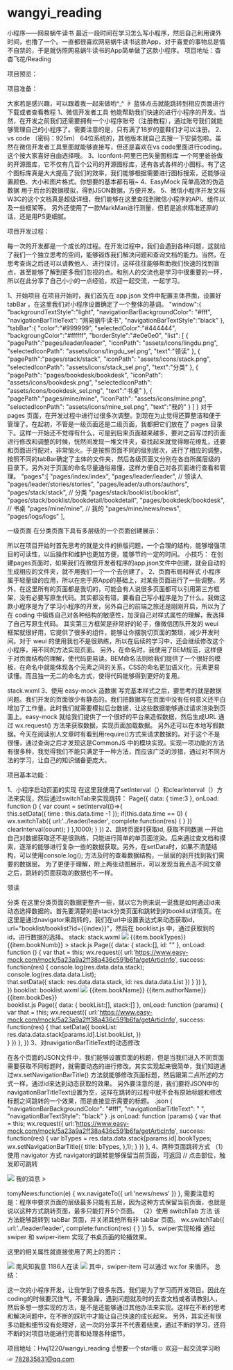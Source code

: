 # wangyi_reading
小程序——网易蜗牛读书
最近一段时间在学习怎么写小程序，然后自己利用课外时间，也撸了一个。一直都很喜欢网易蜗牛读书这款App，对于喜爱的事物总是情不自禁的，于是就仿照网易蜗牛读书的App简单做了这款小程序。
项目地址：杳杳飞花/Reading

项目预览：


项目准备：

大家若是感兴趣，可以跟着我一起来做哟^_^
☟ 蓝体点击就能跳转到相应页面进行下载或者查看教程
1、微信开发者工具   他能帮助我们快速的进行小程序的开发。当然，在开发之前我们还需要拥有一个小程序账号（注册教程），通过账号我们就能够管理自己的小程序了。需要注意的是，只有满了18岁的童鞋们才可以注册。
2、vs code （密码：925m） 64位系统的，其他版本就自己去搜一下安装包啦。虽然在微信开发者工具里面就能够直接写，但还是喜欢在vs code里面进行coding。这个按大家喜好自由选择哦。
3、Iconfont-阿里巴巴矢量图标库 一个阿里爸爸做的开源图库，它不仅有几百个公司的开源图标库，还有各式各样的小图标。有了这个图标库真是大大提高了我们的效率，我们能够根据需要进行图标搜索，还能够设置颜色、大小和图片格式。你想要的基本都有哦~
4、EasyMock 简单高效的伪造数据  用于后台的数据模拟，得到JSON数据，方便开发。
5、微信小程序开发文档  W3C的这个文档真是超级详细，我们能够在这里查找到微信小程序的API、组件以及一些框架等。
另外还使用了一款MarkMan进行测量，但若是追求精准还原的话，还是用PS更细腻。

项目开发过程：

每一次的开发都是一个成长的过程。在开发过程中，我们会遇到各种问题，这就给了我们一个独立思考的空间，能够锻炼我们解决问题和查询文档的能力。当然，在思考查询之后还可以请教他人、进行探讨，这样往往能够帮助我们快速的找到盲点，甚至能够了解到更多我们忽视的点。和别人的交流也是学习中很重要的一环，所以在此分享了自己小小的一点经验，欢迎一起交流，一起学习。

1、开始项目
在项目开始时，我们首先在 app.json 文件中配置主体界面，设置好tabBar 。在这里我们对小程序设置确定了一个整体的基调。
"window":{
    "backgroundTextStyle":"light",
    "navigationBarBackgroundColor": "#fff",
    "navigationBarTitleText": "网易蜗牛读书",
    "navigationBarTextStyle":"black"
  },
  "tabBar":{
    "color":"#999999",
    "selectedColor":"#444444",
    "backgroungColor":"#ffffff",
    "borderStyle":"#e0e0e0",
    "list": [
      {
        "pagePath":"pages/leader/leader",
        "iconPath": "assets/icons/lingdu.png",
        "selectedIconPath": "assets/icons/lingdu_sel.png",
        "text":"领读"
      },
      {
        "pagePath":"pages/stack/stack",
        "iconPath": "assets/icons/stack.png",
        "selectedIconPath": "assets/icons/stack_sel.png",
        "text":"分类"
      },
      {
        "pagePath": "pages/bookdesk/bookdesk",
        "iconPath": "assets/icons/bookdesk.png",
        "selectedIconPath": "assets/icons/bookdesk_sel.png",
        "text":"书桌"
      },
      {
        "pagePath":"pages/mine/mine",
        "iconPath": "assets/icons/mine.png",
        "selectedIconPath": "assets/icons/mine_sel.png",
        "text":"我的"
      }
    ]
  }
对于 pages 页面，在开发过程中进行过很多次调整。到现在为止觉得还算整洁和便于管理了。在起初，不管是一级页面还是二级页面，我都把它们放在了 pages 目录下。这样一开始还不觉得有什么，可是到后来页面越来越多，要对之前写过的页面进行修改和调整的时候，恍然间发现一堆文件夹，查找起来就觉得眼花缭乱，还要和页面进行配对，非常恼火。于是按照页面不同的级别层次，进行了相应的调整。按照不同的tabBar确定了主体的文件夹，然后各级页面又分别在各自所属层级的目录下。另外对于页面的命名尽量通俗易懂，这样方便自己对各页面进行查看和管理。
"pages":[
    "pages/index/index", 
    "pages/leader/leader",  // 领读人  
    "pages/leader/stories/stories", 
    "pages/leader/authors/authors", 
    "pages/stack/stack",  // 分类
    "pages/stack/booklist/booklist", 
    "pages/stack/booklist/bookdetail/bookdetail",
    "pages/bookdesk/bookdesk",   // 书桌
    "pages/mine/mine",   // 我的
    "pages/mine/news/news",    
    "pages/logs/logs" 
  ],


一级页面
在分类页面下具有多层级的一个页面创建展示：

所以在项目开始时首先思考的就是文件的排版问题，一个合理的结构，能够增强项目的可读性，以后操作和维护也更加方便，能够节约一定的时间。
小技巧： 在创建pages页面时，如果我们在微信开发者程序的app.json文件中创建，就会自动的生成相应的文件夹，就不用我们一个一个去创建了。
2、页面布局和样式
小程序属于轻量级的应用，所以在忠于原App的基础上，对某些页面进行了一些调整。另外，在这里所有的页面都是我切的，可能会有人说很多页面都可以引用第三方框架，没有必要写原生代码。其实都没有错，要看自己写小程序是为了什么。我做这款小程序是为了学习小程序的开发，另外自己的前端之旅还是刚刚开启，所以为了在 coding 中锻炼自己对各种结构的敏感性，加深自己对样式属性的理解，我选择了自己写原生代码。
其实第三方框架是非常好的轮子，像微信团队开发的 weui 框架就很好用，它提供了很多的组件，能够让你摆脱切页面的繁琐，减少开发时间。对于 weui 的使用我也不是很熟练，所以在后续的学习中，还会继续修改这个小程序，用不同的方法实现页面。
另外，在命名时，我使用了BEM规范，这样便于对页面结构的理解，使代码更易读。BEM命名法则给我们提供了一个很好的模板，在命名中就能体现各个元素之间的关系，CSS的命名更加语义化，元素更易读懂。而且独一无二的命名方式，使得代码能够得到更好的复用。

stack.wxml
3、使用 easy-mock 造数据
写完基本样式之后，要思考的就是数据问题。我们开发的页面很少有静态的。我们把数据写在页面中没有任何意义还平白增加了工作量。此时我们就需要模拟后台数据，让这些数据能够通过请求渲染到页面上。easy-mock 就给我们提供了一个很好的平台来造假数据，然后生成URL 通过 wx.request() 方法来获取数据，实现页面加载数据。
另外还可以在本地写假数据。今天在阅读别人文章时有看到用require()方式来请求数据的。对于这个不是很懂，通过查询之后才发现这是CommonJS 中的模块实现。实现一项功能的方法有很多种，我觉得我们不能只满足于一种方法，而应该广泛的涉猎，通过对不同方法的学习，让自己的知识储备更庞大。

项目基本功能：

1、小程序启动页面的实现
在这里我使用了setInterval（）和clearInterval（）方法来实现，然后通过switchTab来实现跳转：
Page({
  data: {
    time:3
  },
  onLoad: function () {
    var count = setInterval(()=>{   
      this.setData({
        time : this.data.time -1
      });
      if(this.data.time == 0) {  
        wx.switchTab({
          url:'../leader/leader',
          complete:function(res) {
          }
        })
        clearInterval(count);
      }
    },1000);
  }
})
2、跳转页面时获取id, 获取不同数据
一开始自己对数据获取还不是很熟练，只能进行简单的单页面渲染。后来通过查文档和摸索，逐渐的能够进行复杂一些的数据获取。另外，在setData时，如果不清楚结构，可以使用console.log(); 方法及时的查看数据结构，一层层的剥开找到我们需要的数据层。
为了更便于理解，附上两张动图展示，可以发现当我点击不同文章之后，跳转的页面获取的数据也不一样。

领读

分类
在这里分类页面的数据更整齐一些，就以它为例来说一说我是如何通过id来动态选择数据的。首先要清楚的是stack分类页面和跳转到的booklist详情页。在这里是通过navigator来跳转的，我们在url中设置表达式来动态获取id，url="booklist/booklist?id={{index}}"，然后在 booklist.js 中，通过获取到的id，进行数据的选择。
stack:
stack.wxml
<view>
    <view>
        <view class="page-search"></view>
        <scroll-view wx:for="{{stack}}" wx:key="{{index}}" scroll-y="true">
            <navigator class="stack-view " url="booklist/booklist?id={{index}}">
                <image src="{{item.typeCover}}" class="stack-image"></image>
                <text class="stack-name">{{item.bookTypes}}</text>
                <text class="stack-numb">{{item.bookNumb}} ></text>
            </navigator>
            <view class="line"></view>
        </scroll-view>
    </view>
</view>
stack.js
Page({
    data: {
      stack:[],
      id: ""
    }, 
    onLoad: function () {
         var that = this;
          wx.request({
            url:'https://www.easy-mock.com/mock/5a23a9a2ff38a436c591b6fa/getArticInfo',
            success: function(res) {
              console.log(res.data.data.stack);
              console.log(res.data.data.List);              
              that.setData({
                stack: res.data.data.stack,
                id: res.data.data.List
              })
            }
          })
        },   
  })
booklist:
booklist.wxml
<view>
    <view>
        <view wx:for="{{bookList}}" wx:key="{{index}}">
            <view class="book-list-root" bindtap="bindViewTap">
                <image src="{{item.bookCover}}" class="book-list-image"></image>
                <view class="book-list-child">
                    <view>
                        <text class="book-list-name">{{item.bookName}}</text>
                    </view>
                    <view>
                        <text class="book-list-autor">{{item.authorName}}</text>
                    </view>
                    <view class="book-list-des">
                        <text>{{item.bookDes}}</text>
                    </view>
                </view>
            </view>
            <view class="line"></view>            
        </view>
    </view>
</view>
booklist.js
Page({
data: {
    bookList:[],
    stack:[]
  },
onLoad: function (params) {
   var that = this;
    wx.request({
      url:'https://www.easy-mock.com/mock/5a23a9a2ff38a436c591b6fa/getArticInfo',
      success: function(res) {
        that.setData({
          bookList: res.data.data.stack[params.id].List.bookList,
        })  
      }
    })
    },
})
3、对navigationBarTitleText的动态修改

在各个页面的JSON文件中，我们能够设置页面的标题，但是当我们进入不同页面需要获取不同标题时，就需要动态的进行修改。其实实现起来很简单，我们知道通过wx.setNavigationBarTitle() 方法就能够修改页面标题，然后跟第二点所述的方式一样，通过id来达到动态获取的效果。
另外要注意的是，我们要将JSON中的navigationBarTitleText设置为空，这样在跳转的过程中就不会有原始标题和修改标题之间跳转的一个效果，而是直接显示需要的标题。
.json
{
    "navigationBarBackgroundColor": "#fff",
    "navigationBarTitleText": " ",
    "navigationBarTextStyle": "black"
}
.js
onLoad: function (params) {
   var that = this;
    wx.request({
      url:'https://www.easy-mock.com/mock/5a23a9a2ff38a436c591b6fa/getArticInfo',
      success: function(res) {
        var bTypes = res.data.data.stack[params.id].bookTypes;
        wx.setNavigationBarTitle({ 
          title: bTypes,
        },1);
      }
    })
  },
4、两种页面跳转方式
（1）使用 navigator 方式
navigator的跳转能够保留当前页面，可返回
<navigator class="stack-view " url="booklist/booklist?id={{index}}">
//  点击部位，触发即可跳转
</navigator>

<view class="page__bd-items page-flex" bindtap="tomyNews">
            <view class="page-items-lt">
                <image src="../../assets/images/mines/news.png" />
            </view>
            <view class="page-items-md">我的消息</view>
            <view class="page-items-others"></view>
            <view class="page-items-ft">></view>
</view>

tomyNews:function(e) {
    wx.navigateTo({
      url:'news/news'
    })
  },
需要注意的是：程序中要求页面的层级最多只能有五层，因为这种方式保留当前页面，也就是说以这种方式跳转页面，最多只能打开5个页面。
（2）使用 switchTab 方法
该方法能够跳转到 tabBar 页面，并关闭其他所有非 tabBar 页面。
wx.switchTab({
          url:'../leader/leader',
          complete:function(res) {
          }
        })
5、swiper实现轮播
通过 swiper 和 swiper-item 实现了书桌页面的轮播效果。

这里的相关属性就直接使用了网上的图片：

<swiper class="swiper" indicator-dots="true" interval="5000" duration="1000">
        <swiper-item>
            <view class="page__bd">
                <view class="page__bd-books center">
                    <image src="../../assets/images/book1.png" />
                </view>
                <view class="page__bt">
                    <view class="page__bt-readings">南风知我意</view>
                    <view class="page__bt-items center">
                        <view>1186人在读</view>
                        <image src="../../assets/images/rg.png" />
                    </view>
                </view>
            </view>
        </swiper-item>
 </swiper>
其中，swiper-item 可以通过 wx:for 来循环。
总结：

这一次的小程序开发，让我学到了很多东西。我们是为了学习而开发项目。因此在coding的时候要沉住气，不要急躁，遇到问题就及时的去查文档或者请教别人，然后多想一想实现的方法，是不是还能够通过其他办法来实现。这样在不断的思考和解决问题中，在不断的踩坑中才能让自己快速的成长起来。
另外，其实还有很多功能和细节没有处理好，这一次的分享并不代表着结束，通过不断的学习，还将不断的对项目功能进行完善和处理各种细节。

项目地址：Hwj1220/wangyi_reading
            ☝想要一个star哦☺
欢迎一起交流学习哟 ☞ 782835831@qq.com 
